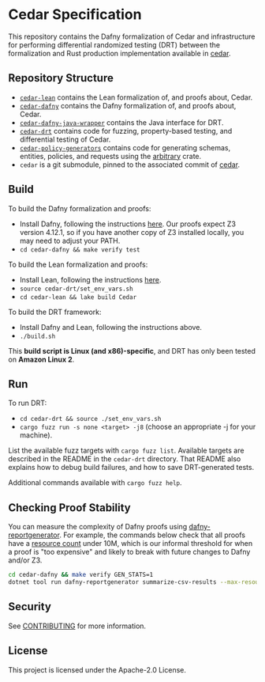 # Cedar Specification

This repository contains the Dafny formalization of Cedar and infrastructure for performing differential randomized testing (DRT) between the formalization and Rust production implementation available in [cedar](https://github.com/cedar-policy/cedar).

## Repository Structure

* [`cedar-lean`](./cedar-lean) contains the Lean formalization of, and proofs about, Cedar.
* [`cedar-dafny`](./cedar-dafny) contains the Dafny formalization of, and proofs about, Cedar.
* [`cedar-dafny-java-wrapper`](./cedar-dafny-java-wrapper) contains the Java interface for DRT.
* [`cedar-drt`](./cedar-drt) contains code for fuzzing, property-based testing, and differential testing of Cedar.
* [`cedar-policy-generators`](./cedar-policy-generators) contains code for generating schemas, entities, policies, and requests using the [arbitrary](https://docs.rs/arbitrary/latest/arbitrary/index.html#) crate.
* `cedar` is a git submodule, pinned to the associated commit of [cedar](https://github.com/cedar-policy/cedar).

## Build

To build the Dafny formalization and proofs:

* Install Dafny, following the instructions [here](https://github.com/dafny-lang/dafny/wiki/INSTALL). Our proofs expect Z3 version 4.12.1, so if you have another copy of Z3 installed locally, you may need to adjust your PATH.
* `cd cedar-dafny && make verify test`

To build the Lean formalization and proofs:

* Install Lean, following the instructions [here](https://leanprover.github.io/lean4/doc/setup.html).
* `source cedar-drt/set_env_vars.sh`
* `cd cedar-lean && lake build Cedar`

To build the DRT framework:

* Install Dafny and Lean, following the instructions above.
* `./build.sh`

This **build script is Linux (and x86)-specific**, and DRT has only been tested on **Amazon Linux 2**.

## Run

To run DRT:

* `cd cedar-drt && source ./set_env_vars.sh`
* `cargo fuzz run -s none <target> -j8` (choose an appropriate -j for your machine).

List the available fuzz targets with `cargo fuzz list`.
Available targets are described in the README in the `cedar-drt` directory.
That README also explains how to debug build failures, and how to save DRT-generated tests.

Additional commands available with `cargo fuzz help`.

## Checking Proof Stability

You can measure the complexity of Dafny proofs using [dafny-reportgenerator](https://github.com/dafny-lang/dafny-reportgenerator/).
For example, the commands below check that all proofs have a [resource count](https://dafny.org/dafny/VerificationOptimization/VerificationOptimization#identifying-difficult-assertions) under 10M, which is our informal threshold for when a proof is "too expensive" and likely to break with future changes to Dafny and/or Z3.

```bash
cd cedar-dafny && make verify GEN_STATS=1
dotnet tool run dafny-reportgenerator summarize-csv-results --max-resource-count 10000000 .
```

## Security

See [CONTRIBUTING](CONTRIBUTING.md#security-issue-notifications) for more information.

## License

This project is licensed under the Apache-2.0 License.
